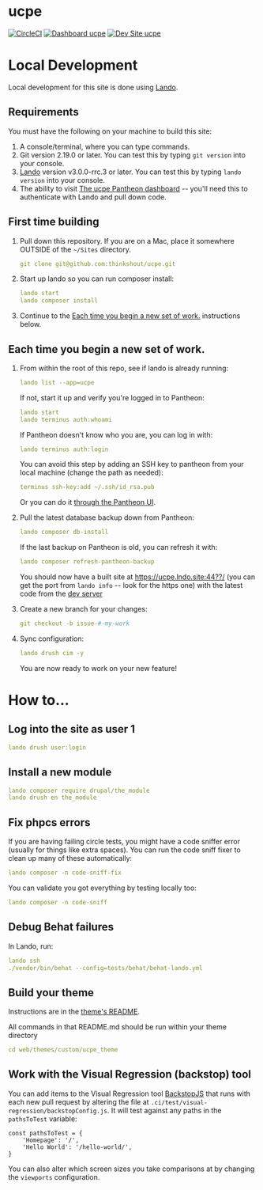 # ucpe

[![CircleCI](https://circleci.com/gh/thinkshout/ucpe.svg?style=shield)](https://circleci.com/gh/thinkshout/ucpe)
[![Dashboard ucpe](https://img.shields.io/badge/dashboard-ucpe-yellow.svg)](https://dashboard.pantheon.io/sites/d3f50927-9ebf-4479-8d38-a06824918c15#dev/code)
[![Dev Site ucpe](https://img.shields.io/badge/site-ucpe-blue.svg)](http://dev-ucpe.pantheonsite.io/)

# Local Development

Local development for this site is done using [Lando](https://docs.lando.dev/config/pantheon.html).

## Requirements

You must have the following on your machine to build this site:

1. A console/terminal, where you can type commands. 
2. Git version 2.19.0 or later. You can test this by typing `git version` into your console.
3. [Lando](https://docs.lando.dev/basics/installation.html) version v3.0.0-rrc.3 or later. You can test this by typing `lando version` into your console.
4. The ability to visit [The ucpe Pantheon dashboard](https://dashboard.pantheon.io/sites/d3f50927-9ebf-4479-8d38-a06824918c15#dev/code) -- you'll need this to authenticate with Lando and pull down code.

## First time building

1. Pull down this repository. If you are on a Mac, place it somewhere OUTSIDE of the `~/Sites` directory.

    ```yaml
    git clone git@github.com:thinkshout/ucpe.git
    ```

2. Start up lando so you can run composer install:

    ```yaml
    lando start
    lando composer install
    ```

3. Continue to the [Each time you begin a new set of work.](#each-time-you-begin-a-new-set-of-work) instructions below.

## Each time you begin a new set of work.

1. From within the root of this repo, see if lando is already running:
    ```yaml
    lando list --app=ucpe
    ```

    If not, start it up and verify you're logged in to Pantheon:
    ```yaml
    lando start
    lando terminus auth:whoami
    ```

    If Pantheon doesn't know who you are, you can log in with:

    ```yaml
    lando terminus auth:login
    ```

    You can avoid this step by adding an SSH key to pantheon from your local machine (change the path as needed):

    ```yaml
    terminus ssh-key:add ~/.ssh/id_rsa.pub
    ```

    Or you can do it [through the Pantheon UI](https://pantheon.io/docs/ssh-keys).

2. Pull the latest database backup down from Pantheon:

    ```yaml
    lando composer db-install
    ```

    If the last backup on Pantheon is old, you can refresh it with:
    ```yaml
    lando composer refresh-pantheon-backup
    ```

    You should now have a built site at https://ucpe.lndo.site:44??/ (you can get the port from `lando info` -- look for the https one) with the latest code from the [dev server](http://dev-ucpe.pantheonsite.io/)

3. Create a new branch for your changes:

    ```yaml
    git checkout -b issue-#-my-work
    ```

4. Sync configuration:

    ```yaml
    lando drush cim -y
    ```

    You are now ready to work on your new feature!

# How to...

## Log into the site as user 1

```yaml
lando drush user:login
```

## Install a new module

```yaml
lando composer require drupal/the_module
lando drush en the_module
```

## Fix phpcs errors

If you are having failing circle tests, you might have a code sniffer error (usually for things like extra spaces). You
can run the code sniff fixer to clean up many of these automatically:

```yaml
lando composer -n code-sniff-fix
```

You can validate you got everything by testing locally too:

```yaml
lando composer -n code-sniff
```

## Debug Behat failures

In Lando, run:

```yaml
lando ssh
./vendor/bin/behat --config=tests/behat/behat-lando.yml
```

## Build your theme

Instructions are in the [theme's README](https://github.com/thinkshout/ucpe/tree/master/web/themes/custom/ucpe_theme/README.md).

All commands in that README.md should be run within your theme directory

```yaml
cd web/themes/custom/ucpe_theme
```

## Work with the Visual Regression (backstop) tool

You can add items to the Visual Regression tool [BackstopJS](https://github.com/garris/BackstopJS#backstopjs) that runs with each new pull request by altering the file at `.ci/test/visual-regression/backstopConfig.js`. It will test against any paths in the `pathsToTest` variable:

```
const pathsToTest = {
    'Homepage': '/',
    'Hello World': '/hello-world/',
}
```

You can also alter which screen sizes you take comparisons at by changing the `viewports` configuration.
